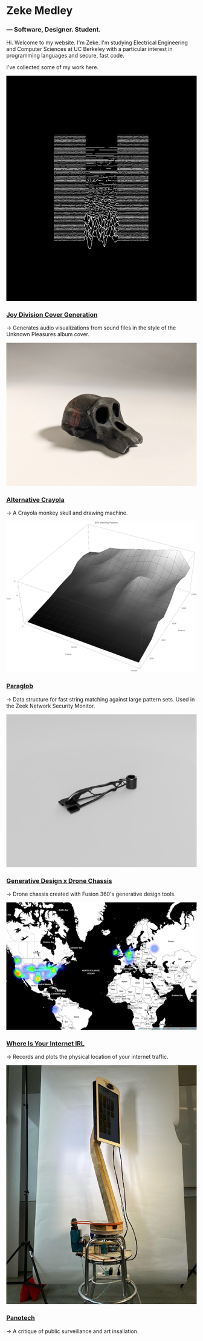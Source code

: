 # Zeke Medley
### — Software, Designer. Student.

Hi. Welcome to my website. I'm Zeke. I'm studying Electrical
Engineering and Computer Sciences at UC Berkeley with a particular
interest in programming languages and secure, fast code.

I've collected some of my work here.

[![Unknown Pleasures](media/unknownpleasures.gif)](https://github.com/ZekeMedley/joy-divisions-cover-generation)
### [Joy Division Cover Generation](https://github.com/ZekeMedley/joy-divisions-cover-generation)
→ Generates audio visualizations from sound files in the style of the
Unknown Pleasures album cover.

[![Alternative Crayola](media/skull.jpg)](alternative-crayola.html)
### [Alternative Crayola](alternative-crayola.html)
→ A Crayola monkey skull and drawing machine.

[![Paraglob](media/paraglob.png)](https://github.com/zeek/paraglob)
### [Paraglob](https://github.com/zeek/paraglob)
→ Data structure for fast string matching against large pattern
sets. Used in the Zeek Network Security Monitor.

[![Arm](media/arm.png)](drone-chassis.html)
### [Generative Design x Drone Chassis](drone-chassis.html)
→ Drone chassis created with Fusion 360's generative design tools.

[![Where Is Your Internet?](media/whereisyourinternet.jpg)](https://github.com/ZekeMedley/Where-Is-Your-Internet-IRL)
### [Where Is Your Internet IRL](https://github.com/ZekeMedley/Where-Is-Your-Internet-IRL)
→ Records and plots the physical location of your internet traffic.

[![Panotech](media/panotech.jpg)](panotech.html)
### [Panotech](panotech.html)
→ A critique of public surveillance and art insallation.
